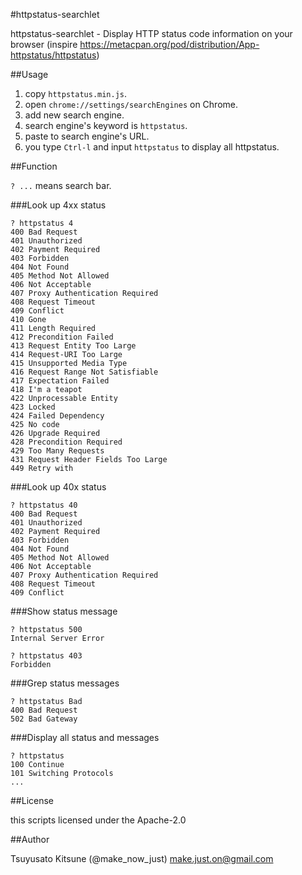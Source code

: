 #httpstatus-searchlet

httpstatus-searchlet - Display HTTP status code information on your browser
(inspire https://metacpan.org/pod/distribution/App-httpstatus/httpstatus)

##Usage

  1. copy `httpstatus.min.js`.
  2. open `chrome://settings/searchEngines` on Chrome.
  3. add new search engine.
  4. search engine's keyword is `httpstatus`.
  5. paste to search engine's URL.
  6. you type `Ctrl-l` and input `httpstatus` to display all httpstatus.

##Function

`? ...` means search bar.

###Look up 4xx status

```
? httpstatus 4
400 Bad Request
401 Unauthorized
402 Payment Required
403 Forbidden
404 Not Found
405 Method Not Allowed
406 Not Acceptable
407 Proxy Authentication Required
408 Request Timeout
409 Conflict
410 Gone
411 Length Required
412 Precondition Failed
413 Request Entity Too Large
414 Request-URI Too Large
415 Unsupported Media Type
416 Request Range Not Satisfiable
417 Expectation Failed
418 I'm a teapot
422 Unprocessable Entity
423 Locked
424 Failed Dependency
425 No code
426 Upgrade Required
428 Precondition Required
429 Too Many Requests
431 Request Header Fields Too Large
449 Retry with
```

###Look up 40x status

```
? httpstatus 40
400 Bad Request
401 Unauthorized
402 Payment Required
403 Forbidden
404 Not Found
405 Method Not Allowed
406 Not Acceptable
407 Proxy Authentication Required
408 Request Timeout
409 Conflict
```

###Show status message

```
? httpstatus 500
Internal Server Error
```

```
? httpstatus 403
Forbidden
```

###Grep status messages

```
? httpstatus Bad
400 Bad Request
502 Bad Gateway
```

###Display all status and messages

```
? httpstatus
100 Continue
101 Switching Protocols
...
```

##License

this scripts licensed under the Apache-2.0

##Author

Tsuyusato Kitsune (@make_now_just) <make.just.on@gmail.com>
